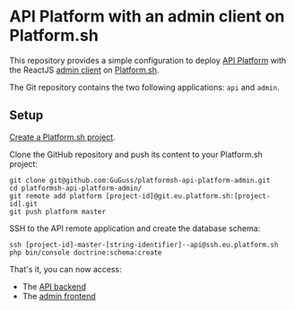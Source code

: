 # API Platform with an admin client on Platform.sh

This repository provides a simple configuration to deploy [API Platform](https://api-platform.com) with the ReactJS [admin client](https://github.com/api-platform/admin) on [Platform.sh](http://platform.sh).

The Git repository contains the two following applications: `api` and `admin`.

## Setup

[Create a Platform.sh project](https//:platform.sh/free-trial).

Clone the GitHub repository and push its content to your Platform.sh project:

```
git clone git@github.com:GuGuss/platformsh-api-platform-admin.git
cd platformsh-api-platform-admin/
git remote add platform [project-id]@git.eu.platform.sh:[project-id].git
git push platform master
```

SSH to the API remote application and create the database schema:

```
ssh [project-id]-master-[string-identifier]--api@ssh.eu.platform.sh
php bin/console doctrine:schema:create
```

That's it, you can now access:
* The [API backend](https://api---master-7rqtwti-kpfnplkpyfk2k.eu.platform.sh)
* The [admin frontend](https://master-7rqtwti-kpfnplkpyfk2k.eu.platform.sh)
